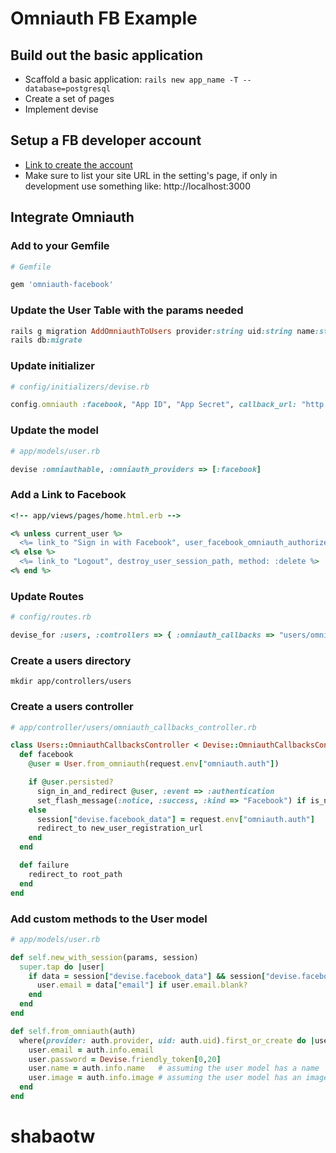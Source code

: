 # Omniauth FB Example

## Build out the basic application

- Scaffold a basic application: `rails new app_name -T --database=postgresql`
- Create a set of pages
- Implement devise


## Setup a FB developer account

- [Link to create the account](https://developers.facebook.com/)
- Make sure to list your site URL in the setting's page, if only in development use something like: http://localhost:3000


## Integrate Omniauth

### Add to your Gemfile

```ruby
# Gemfile

gem 'omniauth-facebook'
```

### Update the User Table with the params needed

```ruby
rails g migration AddOmniauthToUsers provider:string uid:string name:string image:text
rails db:migrate
```

### Update initializer

```ruby
# config/initializers/devise.rb

config.omniauth :facebook, "App ID", "App Secret", callback_url: "http://localhost:3000/users/auth/facebook/callback"
```


### Update the model

```ruby
# app/models/user.rb

devise :omniauthable, :omniauth_providers => [:facebook]
```


### Add a Link to Facebook

```ruby
<!-- app/views/pages/home.html.erb -->

<% unless current_user %>
  <%= link_to "Sign in with Facebook", user_facebook_omniauth_authorize_path %>
<% else %>
  <%= link_to "Logout", destroy_user_session_path, method: :delete %>
<% end %>
```


### Update Routes

```ruby
# config/routes.rb

devise_for :users, :controllers => { :omniauth_callbacks => "users/omniauth_callbacks" }
```


### Create a users directory

```
mkdir app/controllers/users
```


### Create a users controller

```ruby
# app/controller/users/omniauth_callbacks_controller.rb

class Users::OmniauthCallbacksController < Devise::OmniauthCallbacksController
  def facebook
    @user = User.from_omniauth(request.env["omniauth.auth"])

    if @user.persisted?
      sign_in_and_redirect @user, :event => :authentication
      set_flash_message(:notice, :success, :kind => "Facebook") if is_navigational_format?
    else
      session["devise.facebook_data"] = request.env["omniauth.auth"]
      redirect_to new_user_registration_url
    end
  end

  def failure
    redirect_to root_path
  end
end
```


### Add custom methods to the User model

```ruby
# app/models/user.rb

def self.new_with_session(params, session)
  super.tap do |user|
    if data = session["devise.facebook_data"] && session["devise.facebook_data"]["extra"]["raw_info"]
      user.email = data["email"] if user.email.blank?
    end
  end
end

def self.from_omniauth(auth)
  where(provider: auth.provider, uid: auth.uid).first_or_create do |user|
    user.email = auth.info.email
    user.password = Devise.friendly_token[0,20]
    user.name = auth.info.name   # assuming the user model has a name
    user.image = auth.info.image # assuming the user model has an image
  end
end
```
# shabaotw
